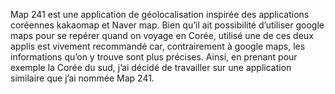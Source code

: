 Map 241 est une application de géolocalisation inspirée des applications coréennes kakaomap et 
Naver map. Bien qu’il ait possibilité d’utiliser google maps pour se repérer quand on voyage en 
Corée, utilisé une de ces deux applis est vivement recommandé car, contrairement à google maps, 
les informations qu’on y trouve sont plus précises. Ainsi, en prenant pour exemple la Corée du sud, 
j’ai décidé de travailler sur une application similaire que j’ai nommée Map 241.
